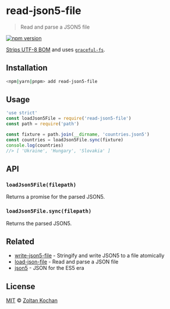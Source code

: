 # read-json5-file

> Read and parse a JSON5 file

<!--@shields('npm')-->
[![npm version](https://img.shields.io/npm/v/read-json5-file.svg)](https://www.npmjs.com/package/read-json5-file)
<!--/@-->

[Strips UTF-8 BOM](https://github.com/sindresorhus/strip-bom) and uses [`graceful-fs`](https://github.com/isaacs/node-graceful-fs).

## Installation

```sh
<npm|yarn|pnpm> add read-json5-file
```

## Usage

```js
'use strict'
const loadJson5File = require('read-json5-file')
const path = require('path')

const fixture = path.join(__dirname, 'countries.json5')
const countries = loadJson5File.sync(fixture)
console.log(countries)
//> [ 'Ukraine', 'Hungary', 'Slovakia' ]
```

## API

### `loadJson5File(filepath)`

Returns a promise for the parsed JSON5.

### `loadJson5File.sync(filepath)`

Returns the parsed JSON5.

## Related

- [write-json5-file](../write-json5-file) - Stringify and write JSON5 to a file atomically
- [load-json-file](https://github.com/sindresorhus/load-json-file) - Read and parse a JSON file
- [json5](https://github.com/json5/json5) - JSON for the ES5 era

## License

[MIT](./LICENSE) © [Zoltan Kochan](https://www.kochan.io)
